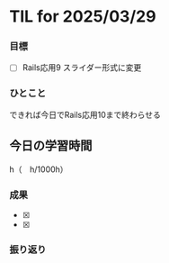 # TIL for 2025/03/29

### 目標

- [ ] Rails応用9 スライダー形式に変更

### ひとこと

できれば今日でRails応用10まで終わらせる

## 今日の学習時間

  h（　h/1000h）
  
### 成果

- [x]
- [x]
 
### 振り返り 

